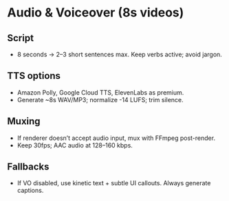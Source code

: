# Audio & Voiceover (8s videos)

## Script
- 8 seconds → 2–3 short sentences max. Keep verbs active; avoid jargon.

## TTS options
- Amazon Polly, Google Cloud TTS, ElevenLabs as premium.
- Generate ~8s WAV/MP3; normalize -14 LUFS; trim silence.

## Muxing
- If renderer doesn’t accept audio input, mux with FFmpeg post-render.
- Keep 30fps; AAC audio at 128–160 kbps.

## Fallbacks
- If VO disabled, use kinetic text + subtle UI callouts. Always generate captions.
